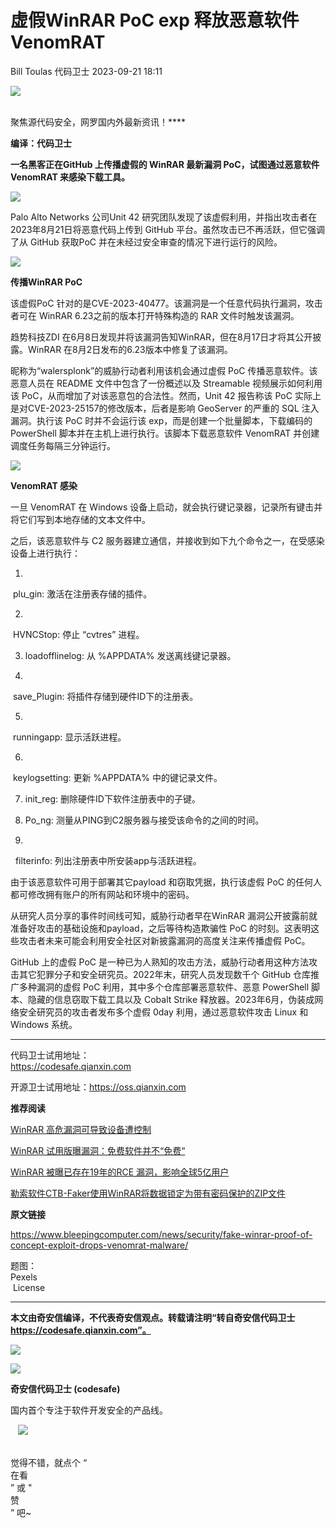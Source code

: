 #  虚假WinRAR PoC exp 释放恶意软件VenomRAT   
Bill Toulas  代码卫士   2023-09-21 18:11  
  
![](https://mmbiz.qpic.cn/mmbiz_gif/Az5ZsrEic9ot90z9etZLlU7OTaPOdibteeibJMMmbwc29aJlDOmUicibIRoLdcuEQjtHQ2qjVtZBt0M5eVbYoQzlHiaw/640?wx_fmt=gif "")  
  
   
聚焦源代码安全，网罗国内外最新资讯！****  
  
**编译：代码卫士**  
  
**一名黑客正在GitHub 上传播虚假的 WinRAR 最新漏洞 PoC，试图通过恶意软件VenomRAT 来感染下载工具。**  
  
  
![](https://mmbiz.qpic.cn/mmbiz_png/oBANLWYScMSxg65qmpvVjN13NNac2hWgtmY0QicKic0zbIicQ8xD2yO9bUGaSLM3esWvtD1Clcm41sQtD3F7DjWqg/640?wx_fmt=png "")  
  
  
Palo Alto Networks 公司Unit 42 研究团队发现了该虚假利用，并指出攻击者在2023年8月21日将恶意代码上传到 GitHub 平台。虽然攻击已不再活跃，但它强调了从 GitHub 获取PoC 并在未经过安全审查的情况下进行运行的风险。  
  
  
![](https://mmbiz.qpic.cn/mmbiz_png/oBANLWYScMSxg65qmpvVjN13NNac2hWgtmY0QicKic0zbIicQ8xD2yO9bUGaSLM3esWvtD1Clcm41sQtD3F7DjWqg/640?wx_fmt=png "")  
  
**传播WinRAR PoC**  
  
  
  
该虚假PoC 针对的是CVE-2023-40477。该漏洞是一个任意代码执行漏洞，攻击者可在 WinRAR 6.23之前的版本打开特殊构造的 RAR 文件时触发该漏洞。  
  
趋势科技ZDI 在6月8日发现并将该漏洞告知WinRAR，但在8月17日才将其公开披露。WinRAR 在8月2日发布的6.23版本中修复了该漏洞。  
  
昵称为“walersplonk”的威胁行动者利用该机会通过虚假 PoC 传播恶意软件。该恶意人员在 README 文件中包含了一份概述以及 Streamable 视频展示如何利用该 PoC，从而增加了对该恶意包的合法性。然而，Unit 42 报告称该 PoC 实际上是对CVE-2023-25157的修改版本，后者是影响 GeoServer 的严重的 SQL 注入漏洞。执行该 PoC 时并不会运行该 exp，而是创建一个批量脚本，下载编码的 PowerShell 脚本并在主机上进行执行。该脚本下载恶意软件 VenomRAT 并创建调度任务每隔三分钟运行。  
  
  
![](https://mmbiz.qpic.cn/mmbiz_png/oBANLWYScMSxg65qmpvVjN13NNac2hWgtmY0QicKic0zbIicQ8xD2yO9bUGaSLM3esWvtD1Clcm41sQtD3F7DjWqg/640?wx_fmt=png "")  
  
**VenomRAT 感染**  
  
  
  
一旦 VenomRAT 在 Windows 设备上启动，就会执行键记录器，记录所有键击并将它们写到本地存储的文本文件中。  
  
之后，该恶意软件与 C2 服务器建立通信，并接收到如下九个命令之一，在受感染设备上进行执行：  
  
1.  
 plu_gin: 激活在注册表存储的插件。  
  
2.  
 HVNCStop: 停止 “cvtres” 进程。  
  
3. loadofflinelog: 从 %APPDATA% 发送离线键记录器。  
  
4.  
 save_Plugin: 将插件存储到硬件ID下的注册表。  
  
5.  
 runningapp: 显示活跃进程。  
  
6.  
 keylogsetting: 更新 %APPDATA% 中的键记录文件。  
  
7. init_reg: 删除硬件ID下软件注册表中的子键。  
  
8. Po_ng: 测量从PING到C2服务器与接受该命令的之间的时间。  
  
9.  
  filterinfo: 列出注册表中所安装app与活跃进程。  
  
由于该恶意软件可用于部署其它payload 和窃取凭据，执行该虚假 PoC 的任何人都可修改拥有账户的所有网站和环境中的密码。  
  
从研究人员分享的事件时间线可知，威胁行动者早在WinRAR 漏洞公开披露前就准备好攻击的基础设施和payload，之后等待构造欺骗性 PoC 的时刻。这表明这些攻击者未来可能会利用安全社区对新披露漏洞的高度关注来传播虚假 PoC。  
  
GitHub 上的虚假 PoC 是一种已为人熟知的攻击方法，威胁行动者用这种方法攻击其它犯罪分子和安全研究员。2022年末，研究人员发现数千个 GitHub 仓库推广多种漏洞的虚假 PoC 利用，其中多个仓库部署恶意软件、恶意 PowerShell 脚本、隐藏的信息窃取下载工具以及 Cobalt Strike 释放器。2023年6月，伪装成网络安全研究员的攻击者发布多个虚假 0day 利用，通过恶意软件攻击 Linux 和 Windows 系统。  
  
****  
  
代码卫士试用地址：  
https://codesafe.qianxin.com  
  
开源卫士试用地址：https://oss.qianxin.com  
  
  
  
  
  
  
  
  
  
  
  
  
**推荐阅读**  
  
[WinRAR 高危漏洞可导致设备遭控制](http://mp.weixin.qq.com/s?__biz=MzI2NTg4OTc5Nw==&mid=2247517421&idx=2&sn=dc8679fac09663662db54780d91b1a0b&chksm=ea94b587dde33c919ddad97730995e5dbd757afebf8436ee2cae3d3f3ecbc90788b004e929e9&scene=21#wechat_redirect)  
  
  
[WinRAR 试用版曝漏洞：免费软件并不“免费“](http://mp.weixin.qq.com/s?__biz=MzI2NTg4OTc5Nw==&mid=2247508508&idx=2&sn=7461abcdc3b2e72adf3cd86e791d8f0b&chksm=ea949376dde31a603153dfd8cd929ae8a410da926c310dc781dd6ae353980565f0ca7be3054e&scene=21#wechat_redirect)  
  
  
[WinRAR 被曝已存在19年的RCE 漏洞，影响全球5亿用户](http://mp.weixin.qq.com/s?__biz=MzI2NTg4OTc5Nw==&mid=2247489261&idx=3&sn=f052381d92ad571833279752278f1d6d&chksm=ea972787dde0ae91d07535733af0e80217ccc1c2d6bdec893fbeac24b069ef0891b6b311040d&scene=21#wechat_redirect)  
  
  
[勒索软件CTB-Faker使用WinRAR将数据锁定为带有密码保护的ZIP文件](http://mp.weixin.qq.com/s?__biz=MzI2NTg4OTc5Nw==&mid=2247485713&idx=1&sn=c64654801d9c7251f1f647bc0bf7a816&chksm=ea97387bdde0b16d3fd49b5a14caff5bd56489e51e002f994ef01fb79dcb7611badb77c9f10b&scene=21#wechat_redirect)  
  
  
  
  
**原文链接**  
  
https://www.bleepingcomputer.com/news/security/fake-winrar-proof-of-concept-exploit-drops-venomrat-malware/  
  
  
题图：  
Pexels  
 License  
  
****  
**本文由奇安信编译，不代表奇安信观点。转载请注明“转自奇安信代码卫士 https://codesafe.qianxin.com”。**  
  
  
  
  
![](https://mmbiz.qpic.cn/mmbiz_jpg/oBANLWYScMSf7nNLWrJL6dkJp7RB8Kl4zxU9ibnQjuvo4VoZ5ic9Q91K3WshWzqEybcroVEOQpgYfx1uYgwJhlFQ/640?wx_fmt=jpeg "")  
  
![](https://mmbiz.qpic.cn/mmbiz_jpg/oBANLWYScMSN5sfviaCuvYQccJZlrr64sRlvcbdWjDic9mPQ8mBBFDCKP6VibiaNE1kDVuoIOiaIVRoTjSsSftGC8gw/640?wx_fmt=jpeg "")  
  
**奇安信代码卫士 (codesafe)**  
  
国内首个专注于软件开发安全的产品线。  
  
   ![](https://mmbiz.qpic.cn/mmbiz_gif/oBANLWYScMQ5iciaeKS21icDIWSVd0M9zEhicFK0rbCJOrgpc09iaH6nvqvsIdckDfxH2K4tu9CvPJgSf7XhGHJwVyQ/640?wx_fmt=gif "")  
  
   
觉得不错，就点个 “  
在看  
” 或 "  
赞  
” 吧~  
  
